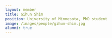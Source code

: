 ```yaml
---
layout: member
title: Gihun Shim
position: University of Minnesota, PhD student
image: /images/people/gihun-shim.jpg
alumni: true
---
```

